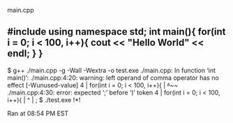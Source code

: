main.cpp

#include <iostream>
using namespace std;
int main(){
  for(int i = 0; i < 100, i++){
    cout << "Hello World" << endl;
  }
}
----------
$ g++ ./main.cpp -g -Wall -Wextra -o test.exe
./main.cpp: In function ‘int main()’:
./main.cpp:4:20: warning: left operand of comma operator has no effect [-Wunused-value]
    4 |   for(int i = 0; i < 100, i++){
      |                  ~~^~~~~
./main.cpp:4:30: error: expected ‘;’ before ‘)’ token
    4 |   for(int i = 0; i < 100, i++){
      |                              ^
      |                              ;
$ ./test.exe 
!*!

Ran at 08:54 PM EST